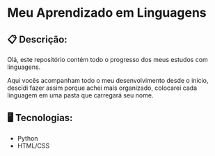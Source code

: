 # Meu Aprendizado em Linguagens

## 📋 Descrição:

Olá, este repositório contém todo o progresso dos meus estudos com linguagens.

Aqui vocês acompanham todo o meu desenvolvimento desde o início, descidi fazer assim porque achei mais organizado, colocarei cada linguagem em uma pasta que carregará seu nome.

## 🖥️ Tecnologias:

- Python
- HTML/CSS